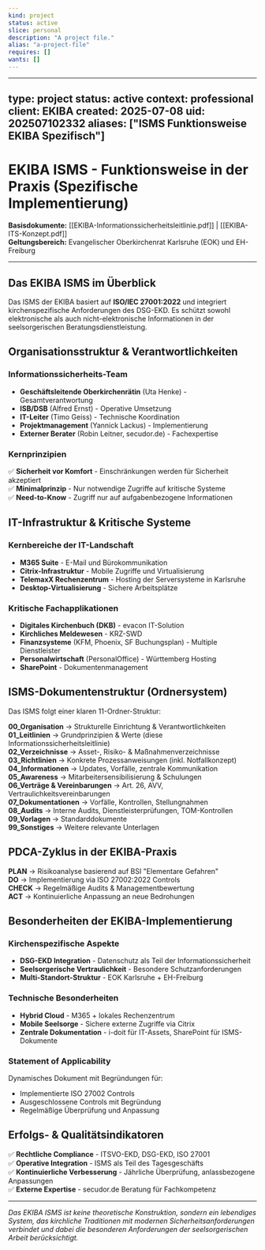 ```yaml
---
kind: project
status: active
slice: personal
description: "A project file."
alias: "a-project-file"
requires: []
wants: []
---
```

---
type: project
status: active
context: professional
client: EKIBA
created: 2025-07-08
uid: 202507102332
aliases: ["ISMS Funktionsweise EKIBA Spezifisch"]
---

# EKIBA ISMS - Funktionsweise in der Praxis (Spezifische Implementierung)

**Basisdokumente:** [[EKIBA-Informationssicherheitsleitlinie.pdf]] | [[EKIBA-ITS-Konzept.pdf]]  
**Geltungsbereich:** Evangelischer Oberkirchenrat Karlsruhe (EOK) und EH-Freiburg

---

## Das EKIBA ISMS im Überblick

Das ISMS der EKIBA basiert auf **ISO/IEC 27001:2022** und integriert kirchenspezifische Anforderungen des DSG-EKD. Es schützt sowohl elektronische als auch nicht-elektronische Informationen in der seelsorgerischen Beratungsdienstleistung.

## Organisationsstruktur & Verantwortlichkeiten

### **Informationssicherheits-Team**
- **Geschäftsleitende Oberkirchenrätin** (Uta Henke) - Gesamtverantwortung
- **ISB/DSB** (Alfred Ernst) - Operative Umsetzung  
- **IT-Leiter** (Timo Geiss) - Technische Koordination
- **Projektmanagement** (Yannick Lackus) - Implementierung
- **Externer Berater** (Robin Leitner, secudor.de) - Fachexpertise

### **Kernprinzipien**
✅ **Sicherheit vor Komfort** - Einschränkungen werden für Sicherheit akzeptiert  
✅ **Minimalprinzip** - Nur notwendige Zugriffe auf kritische Systeme  
✅ **Need-to-Know** - Zugriff nur auf aufgabenbezogene Informationen  

## IT-Infrastruktur & Kritische Systeme

### **Kernbereiche der IT-Landschaft**
- **M365 Suite** - E-Mail und Bürokommunikation
- **Citrix-Infrastruktur** - Mobile Zugriffe und Virtualisierung  
- **TelemaxX Rechenzentrum** - Hosting der Serversysteme in Karlsruhe
- **Desktop-Virtualisierung** - Sichere Arbeitsplätze

### **Kritische Fachapplikationen**
- **Digitales Kirchenbuch (DKB)** - evacon IT-Solution
- **Kirchliches Meldewesen** - KRZ-SWD
- **Finanzsysteme** (KFM, Phoenix, SF Buchungsplan) - Multiple Dienstleister
- **Personalwirtschaft** (PersonalOffice) - Württemberg Hosting
- **SharePoint** - Dokumentenmanagement

## ISMS-Dokumentenstruktur (Ordnersystem)

Das ISMS folgt einer klaren 11-Ordner-Struktur:

**00_Organisation** → Strukturelle Einrichtung & Verantwortlichkeiten  
**01_Leitlinien** → Grundprinzipien & Werte (diese Informationssicherheitsleitlinie)  
**02_Verzeichnisse** → Asset-, Risiko- & Maßnahmenverzeichnisse  
**03_Richtlinien** → Konkrete Prozessanweisungen (inkl. Notfallkonzept)  
**04_Informationen** → Updates, Vorfälle, zentrale Kommunikation  
**05_Awareness** → Mitarbeitersensibilisierung & Schulungen  
**06_Verträge & Vereinbarungen** → Art. 26, AVV, Vertraulichkeitsvereinbarungen  
**07_Dokumentationen** → Vorfälle, Kontrollen, Stellungnahmen  
**08_Audits** → Interne Audits, Dienstleisterprüfungen, TOM-Kontrollen  
**09_Vorlagen** → Standarddokumente  
**99_Sonstiges** → Weitere relevante Unterlagen

## PDCA-Zyklus in der EKIBA-Praxis

**PLAN** → Risikoanalyse basierend auf BSI "Elementare Gefahren"  
**DO** → Implementierung via ISO 27002:2022 Controls  
**CHECK** → Regelmäßige Audits & Managementbewertung  
**ACT** → Kontinuierliche Anpassung an neue Bedrohungen

## Besonderheiten der EKIBA-Implementierung

### **Kirchenspezifische Aspekte**
- **DSG-EKD Integration** - Datenschutz als Teil der Informationssicherheit
- **Seelsorgerische Vertraulichkeit** - Besondere Schutzanforderungen
- **Multi-Standort-Struktur** - EOK Karlsruhe + EH-Freiburg

### **Technische Besonderheiten**
- **Hybrid Cloud** - M365 + lokales Rechenzentrum
- **Mobile Seelsorge** - Sichere externe Zugriffe via Citrix
- **Zentrale Dokumentation** - i-doit für IT-Assets, SharePoint für ISMS-Dokumente

### **Statement of Applicability**
Dynamisches Dokument mit Begründungen für:
- Implementierte ISO 27002 Controls
- Ausgeschlossene Controls mit Begründung  
- Regelmäßige Überprüfung und Anpassung

## Erfolgs- & Qualitätsindikatoren

✅ **Rechtliche Compliance** - ITSVO-EKD, DSG-EKD, ISO 27001  
✅ **Operative Integration** - ISMS als Teil des Tagesgeschäfts  
✅ **Kontinuierliche Verbesserung** - Jährliche Überprüfung, anlassbezogene Anpassungen  
✅ **Externe Expertise** - secudor.de Beratung für Fachkompetenz

---

*Das EKIBA ISMS ist keine theoretische Konstruktion, sondern ein lebendiges System, das kirchliche Traditionen mit modernen Sicherheitsanforderungen verbindet und dabei die besonderen Anforderungen der seelsorgerischen Arbeit berücksichtigt.*
